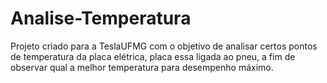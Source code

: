# Analise-Temperatura
Projeto criado para a TeslaUFMG com o objetivo de analisar certos pontos de temperatura da placa elétrica, placa essa ligada ao pneu, a fim de observar qual a melhor temperatura para desempenho máximo.
